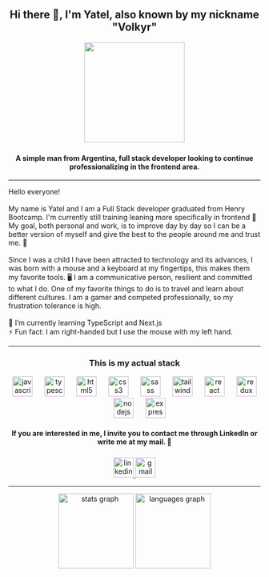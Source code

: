 <h2 align="center">Hi there 👋, I'm Yatel, also known by my nickname "Volkyr"</h2>

<div align="center">
  <img height="200" src="https://user-images.githubusercontent.com/86340539/234129986-73b81f9a-b6e9-4ebd-8330-29e9dcde7e17.png"  />
</div>

###

<h4 align="center">A simple man from Argentina, full stack developer looking to continue professionalizing in the frontend area.</h4>

<hr>

<p align="left">Hello everyone!<br><br>My name is Yatel and I am a Full Stack developer graduated from Henry Bootcamp. I'm currently still training leaning more specifically in frontend 🧩<br>My goal, both personal and work, is to improve day by day so I can be a better version of myself and give the best to the people around me and trust me. 👤<br><br>Since I was a child I have been attracted to technology and its advances, I was born with a mouse and a keyboard at my fingertips, this makes them my favorite tools. 🖥️ I am a communicative person, resilient and committed to what I do. One of my favorite things to do is to travel and learn about different cultures. I am a gamer and competed professionally, so my frustration tolerance is high.<br><br>🌱 I’m currently learning TypeScript and Next.js<br>⚡ Fun fact: I am right-handed but I use the mouse with my left hand.</p>

<hr>

<h3 align="center">This is my actual stack</h3>

<div align="center">
  <img src="https://cdn.jsdelivr.net/gh/devicons/devicon/icons/javascript/javascript-original.svg" height="40" alt="javascript logo"  />
  <img width="16" />
  <img src="https://cdn.jsdelivr.net/gh/devicons/devicon/icons/typescript/typescript-original.svg" height="40" alt="typescript logo"  />
  <img width="16" />
  <img src="https://cdn.jsdelivr.net/gh/devicons/devicon/icons/html5/html5-original.svg" height="40" alt="html5 logo"  />
  <img width="16" />
  <img src="https://cdn.jsdelivr.net/gh/devicons/devicon/icons/css3/css3-original.svg" height="40" alt="css3 logo"  />
  <img width="16" />
  <img src="https://cdn.jsdelivr.net/gh/devicons/devicon/icons/sass/sass-original.svg" height="40" alt="sass logo"  />
  <img width="16" />
  <img src="https://cdn.jsdelivr.net/gh/devicons/devicon/icons/tailwindcss/tailwindcss-plain.svg" height="40" alt="tailwindcss logo"  />
  <img width="16" />
  <img src="https://cdn.jsdelivr.net/gh/devicons/devicon/icons/react/react-original.svg" height="40" alt="react logo"  />
  <img width="16" />
  <img src="https://cdn.jsdelivr.net/gh/devicons/devicon/icons/redux/redux-original.svg" height="40" alt="redux logo"  />
  <img width="16" />
  <img src="https://cdn.jsdelivr.net/gh/devicons/devicon/icons/nodejs/nodejs-original.svg" height="40" alt="nodejs logo"  />
  <img width="16" />
  <img src="https://cdn.jsdelivr.net/gh/devicons/devicon/icons/express/express-original.svg" height="40" alt="express logo"  />
</div>

<h4 align="center">If you are interested in me, I invite you to contact me through LinkedIn or write me at my mail. 📩<h4>

###

<div align="center">
  <a href="https://www.linkedin.com/in/yatelnicolaslara/" target="_blank">
    <img src="https://img.shields.io/static/v1?message=LinkedIn&logo=linkedin&label=&color=0077B5&logoColor=white&labelColor=&style=for-the-badge" height="40" alt="linkedin logo"  />
  </a>
  <a href="yatel.lara@gmail.com" target="_blank">
    <img src="https://img.shields.io/static/v1?message=EMAIL&logo=gmail&label=&color=D14836&logoColor=white&labelColor=&style=for-the-badge" height="40" alt="gmail logo"  />
  </a>
</div>

<hr>

<div align="center">
  <img src="https://github-readme-stats.vercel.app/api?username=VolkyrHub&hide_title=false&hide_rank=false&show_icons=true&include_all_commits=true&count_private=true&disable_animations=false&theme=react&locale=en&hide_border=false&order=1" height="150" alt="stats graph"  />
  <img src="https://github-readme-stats.vercel.app/api/top-langs?username=VolkyrHub&locale=en&hide_title=false&layout=compact&card_width=320&langs_count=5&theme=react&hide_border=false&order=2" height="150" alt="languages graph"  />
</div>

###
